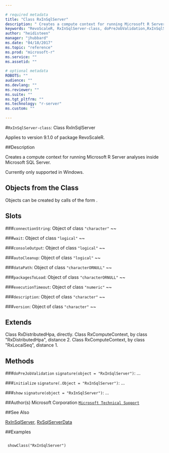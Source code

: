 ```yaml
--- 
 
# required metadata 
title: "Class RxInSqlServer" 
description: " Creates a compute context for running Microsoft R Server analyses inside Microsoft SQL Server.  Currently only supported in Windows. " 
keywords: "RevoScaleR, RxInSqlServer-class, doPreJobValidation,RxInSqlServer-method, initialize,RxInSqlServer-method, show,RxInSqlServer-method, classes" 
author: "heidisteen" 
manager: "jhubbard" 
ms.date: "04/18/2017" 
ms.topic: "reference" 
ms.prod: "microsoft-r" 
ms.service: "" 
ms.assetid: "" 
 
# optional metadata 
ROBOTS: "" 
audience: "" 
ms.devlang: "" 
ms.reviewer: "" 
ms.suite: "" 
ms.tgt_pltfrm: "" 
ms.technology: "r-server" 
ms.custom: "" 
 
--- 
```

 
 
 
 
 
 
 #`RxInSqlServer-class`: Class RxInSqlServer

 Applies to version 9.1.0 of package RevoScaleR.
 
 ##Description
 
Creates a compute context for running Microsoft R Server analyses inside Microsoft SQL Server.

Currently only supported in Windows.
 
 
 ## Objects from the Class 

 
Objects can be created by calls of the form .

 
 ## Slots 

 


###`connectionString`:
Object of class `"character"` ~~ 



###`wait`:
Object of class `"logical"` ~~ 


###`consoleOutput`:
Object of class `"logical"` ~~ 


###`autoCleanup`:
Object of class `"logical"` ~~ 




###`dataPath`:
Object of class `"characterORNULL"` ~~ 



###`packagesToLoad`:
Object of class `"characterORNULL"` ~~ 



###`executionTimeout`:
Object of class `"numeric"` ~~ 


###`description`:
Object of class `"character"` ~~ 


###`version`:
Object of class `"character"` ~~ 



 
 ## Extends 

 
Class RxDistributedHpa, directly.
Class RxComputeContext, by class "RxDistributedHpa", distance 2.
Class RxComputeContext, by class "RxLocalSeq", distance 1.
 
 ## Methods 

 


###`doPreJobValidation`
`signature(object = "RxInSqlServer")`: ... 


###`initialize`
`signature(.Object = "RxInSqlServer")`: ... 


###`show`
`signature(object = "RxInSqlServer")`: ... 



 
 
 ##Author(s)
 Microsoft Corporation [`Microsoft Technical Support`](https://go.microsoft.com/fwlink/?LinkID=698556&clcid=0x409)
 
 
 ##See Also
 
[RxInSqlServer](rxinsqlserver.md),
[RxSqlServerData](rxsqlserverdata.md)
   
 ##Examples

 ```
   
  showClass("RxInSqlServer")
 
```
 
 
